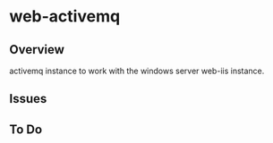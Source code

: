 # web-activemq

## Overview

activemq instance to work with the windows server web-iis instance.


## Issues

## To Do
